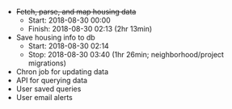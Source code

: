 - ~~Fetch, parse, and map housing data~~
  - Start: 2018-08-30 00:00
  - Finish: 2018-08-30 02:13 (2hr 13min)
- Save housing info to db
  - Start: 2018-08-30 02:14
  - Stop: 2018-08-30 03:40 (1hr 26min; neighborhood/project migrations)
- Chron job for updating data
- API for querying data
- User saved queries
- User email alerts
